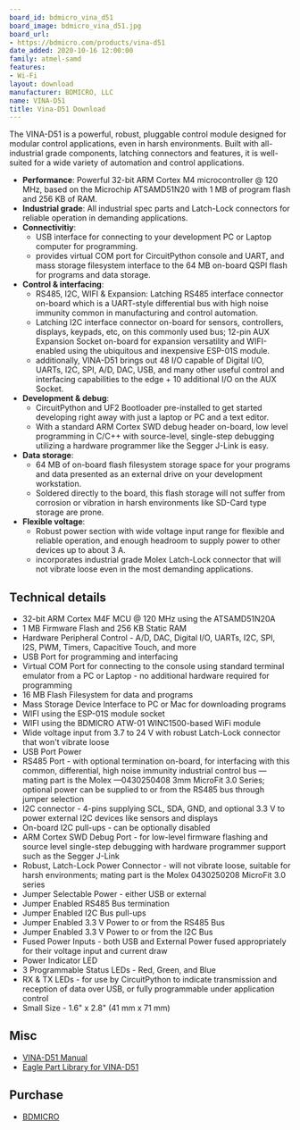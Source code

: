 ```yaml
---
board_id: bdmicro_vina_d51
board_image: bdmicro_vina_d51.jpg
board_url:
- https://bdmicro.com/products/vina-d51
date_added: 2020-10-16 12:00:00
family: atmel-samd
features:
- Wi-Fi
layout: download
manufacturer: BDMICRO, LLC
name: VINA-D51
title: Vina-D51 Download
---
```


The VINA-D51 is a powerful, robust, pluggable control module designed for modular control applications, even in harsh environments. Built with all-industrial grade components, latching connectors and features, it is well-suited for a wide variety of automation and control applications.

* **Performance**: Powerful 32-bit ARM Cortex M4 microcontroller @ 120 MHz, based on the Microchip ATSAMD51N20 with 1 MB of program flash and 256 KB of RAM.
* **Industrial grade**: All industrial spec parts and Latch-Lock connectors for reliable operation in demanding applications.
* **Connectivitiy**:
  * USB interface for connecting to your development PC or Laptop computer for programming.
  * provides virtual COM port for CircuitPython console and UART, and mass storage filesystem interface to the 64 MB on-board QSPI flash for programs and data storage.
* **Control & interfacing**:
  * RS485, I2C, WIFI & Expansion: Latching RS485 interface connector on-board which is a UART-style differential bus with high noise immunity common in manufacturing and control automation.
  * Latching I2C interface connector on-board for sensors, controllers, displays, keypads, etc, on this commonly used bus; 12-pin AUX Expansion Socket on-board for expansion versatility and WIFI-enabled using the ubiquitous and inexpensive ESP-01S module.
  * additionally, VINA-D51 brings out 48 I/O capable of Digital I/O, UARTs, I2C, SPI, A/D, DAC, USB, and many other useful control and interfacing capabilities to the edge + 10 additional I/O on the AUX Socket.
* **Development & debug**:
  * CircuitPython and UF2 Bootloader pre-installed to get started developing right away with just a laptop or PC and a text editor.
  * With a standard ARM Cortex SWD debug header on-board, low level programming in C/C++ with source-level, single-step debugging utilizing a hardware programmer like the Segger J-Link is easy.
* **Data storage**:
  * 64 MB of on-board flash filesystem storage space for your programs and data presented as an external drive on your development workstation.
  * Soldered directly to the board, this flash storage will not suffer from corrosion or vibration in harsh environments like SD-Card type storage are prone.
* **Flexible voltage**:
  * Robust power section with wide voltage input range for flexible and reliable operation, and enough headroom to supply power to other devices up to about 3 A.
  * incorporates industrial grade Molex Latch-Lock connector that will not vibrate loose even in the most demanding applications.

## Technical details

* 32-bit ARM Cortex M4F MCU @ 120 MHz using the ATSAMD51N20A
* 1 MB Firmware Flash and 256 KB Static RAM
* Hardware Peripheral Control - A/D, DAC, Digital I/O, UARTs, I2C, SPI, I2S, PWM, Timers, Capacitive Touch, and more
* USB Port for programming and interfacing
* Virtual COM Port for connecting to the console using standard terminal emulator from a PC or Laptop - no additional hardware required for programming
* 16 MB Flash Filesystem for data and programs
* Mass Storage Device Interface to PC or Mac for downloading programs
* WIFI using the ESP-01S module socket
* WIFI using the BDMICRO ATW-01 WINC1500-based WiFi module
* Wide voltage input from 3.7 to 24 V with robust Latch-Lock connector that won't vibrate loose
* USB Port Power
* RS485 Port - with optional termination on-board, for interfacing with this common, differential, high noise immunity industrial control bus — mating part is the Molex —0430250408 3mm MicroFit 3.0 Series; optional power can be supplied to or from the RS485 bus through jumper selection
* I2C connector - 4-pins supplying SCL, SDA, GND, and optional 3.3 V to power external I2C devices like sensors and displays
* On-board I2C pull-ups - can be optionally disabled
* ARM Cortex SWD Debug Port - for low-level firmware flashing and source level single-step debugging with hardware programmer support such as the Segger J-Link
* Robust, Latch-Lock Power Connector - will not vibrate loose, suitable for harsh environments; mating part is the Molex 0430250208 MicroFit 3.0 series
* Jumper Selectable Power - either USB or external
* Jumper Enabled RS485 Bus termination
* Jumper Enabled I2C Bus pull-ups
* Jumper Enabled 3.3 V Power to or from the RS485 Bus
* Jumper Enabled 3.3 V Power to or from the I2C Bus
* Fused Power Inputs - both USB and External Power fused appropriately for their voltage input and current draw
* Power Indicator LED
* 3 Programmable Status LEDs - Red, Green, and Blue
* RX & TX LEDs - for use by CircuitPython to indicate transmission and reception of data over USB, or fully programmable under application control
* Small Size - 1.6" x 2.8" (41 mm x 71 mm)

## Misc

* [VINA-D51 Manual](https://cdn.shopify.com/s/files/1/0087/5718/2544/files/vina-d51.pdf?v=1641358819)
* [Eagle Part Library for VINA-D51](https://cdn.shopify.com/s/files/1/0087/5718/2544/files/vina-d51.lbr?v=1620249715)

## Purchase

* [BDMICRO](https://bdmicro.com/products/vina-d51)
